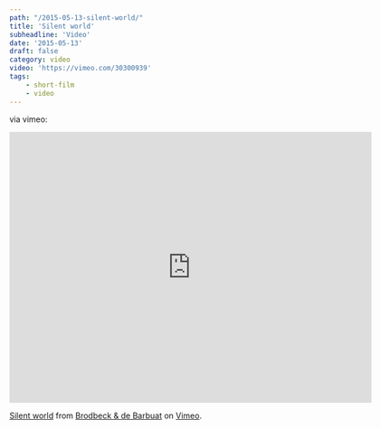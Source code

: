 ```yaml
---
path: "/2015-05-13-silent-world/"
title: 'Silent world'
subheadline: 'Video'
date: '2015-05-13'
draft: false
category: video
video: 'https://vimeo.com/30300939'
tags: 
    - short-film
    - video
---
```


via vimeo:

<iframe src="https://player.vimeo.com/video/30300939?color=f2f2f2&title=0&byline=0&portrait=0" width="640" height="480" frameborder="0" webkitallowfullscreen mozallowfullscreen allowfullscreen></iframe>
<p><a href="https://vimeo.com/30300939">Silent world</a> from <a href="https://vimeo.com/brodbeckdebarbuat">Brodbeck &amp; de Barbuat</a> on <a href="https://vimeo.com">Vimeo</a>.</p>